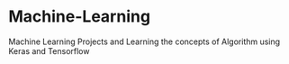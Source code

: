 # Machine-Learning
Machine Learning Projects and Learning the concepts of Algorithm using Keras and Tensorflow
